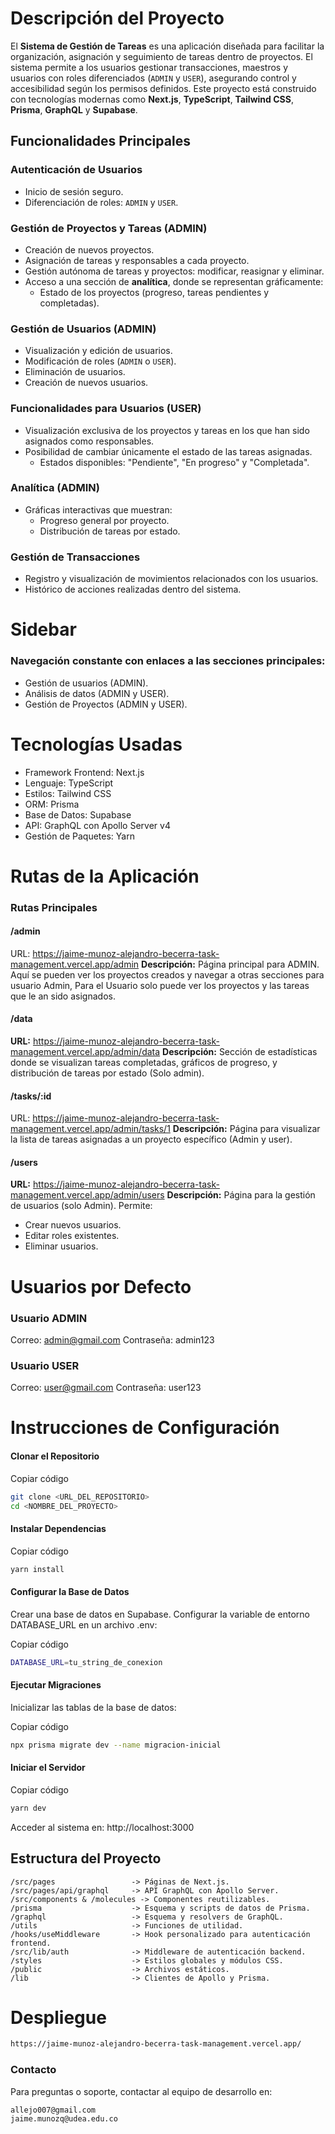 # Descripción del Proyecto

El **Sistema de Gestión de Tareas** es una aplicación diseñada para facilitar la organización, asignación y seguimiento de tareas dentro de proyectos. El sistema permite a los usuarios gestionar transacciones, maestros y usuarios con roles diferenciados (`ADMIN` y `USER`), asegurando control y accesibilidad según los permisos definidos. Este proyecto está construido con tecnologías modernas como **Next.js**, **TypeScript**, **Tailwind CSS**, **Prisma**, **GraphQL** y **Supabase**.

## Funcionalidades Principales

### Autenticación de Usuarios
- Inicio de sesión seguro.
- Diferenciación de roles: `ADMIN` y `USER`.

### Gestión de Proyectos y Tareas (ADMIN)
- Creación de nuevos proyectos.
- Asignación de tareas y responsables a cada proyecto.
- Gestión autónoma de tareas y proyectos: modificar, reasignar y eliminar.
- Acceso a una sección de **analítica**, donde se representan gráficamente:
  - Estado de los proyectos (progreso, tareas pendientes y completadas).

### Gestión de Usuarios (ADMIN)
- Visualización y edición de usuarios.
- Modificación de roles (`ADMIN` o `USER`).
- Eliminación de usuarios.
- Creación de nuevos usuarios.

### Funcionalidades para Usuarios (USER)
- Visualización exclusiva de los proyectos y tareas en los que han sido asignados como responsables.
- Posibilidad de cambiar únicamente el estado de las tareas asignadas.
  - Estados disponibles: "Pendiente", "En progreso" y "Completada".

### Analítica (ADMIN)
- Gráficas interactivas que muestran:
  - Progreso general por proyecto.
  - Distribución de tareas por estado.

### Gestión de Transacciones
- Registro y visualización de movimientos relacionados con los usuarios.
- Histórico de acciones realizadas dentro del sistema.


# Sidebar
### Navegación constante con enlaces a las secciones principales:
- Gestión de usuarios (ADMIN).
- Análisis de datos (ADMIN y USER).
- Gestión de Proyectos (ADMIN y USER).

# Tecnologías Usadas
- Framework Frontend: Next.js
- Lenguaje: TypeScript
- Estilos: Tailwind CSS
- ORM: Prisma
- Base de Datos: Supabase
- API: GraphQL con Apollo Server v4
- Gestión de Paquetes: Yarn


# Rutas de la Aplicación
### Rutas Principales
#### /admin
URL: https://jaime-munoz-alejandro-becerra-task-management.vercel.app/admin
**Descripción:** 
Página principal para ADMIN. Aquí se pueden ver los proyectos creados y navegar a otras secciones para usuario Admin, 
Para el Usuario solo puede ver los proyectos y las tareas que le an sido asignados.

#### /data
**URL:** https://jaime-munoz-alejandro-becerra-task-management.vercel.app/admin/data
**Descripción:** Sección de estadísticas donde se visualizan tareas completadas, gráficos de progreso, y distribución de tareas por estado (Solo admin).

#### /tasks/:id
URL: https://jaime-munoz-alejandro-becerra-task-management.vercel.app/admin/tasks/1
**Descripción:** Página para visualizar la lista de tareas asignadas a un proyecto específico (Admin y user).

#### /users
**URL:** https://jaime-munoz-alejandro-becerra-task-management.vercel.app/admin/users
**Descripción:** Página para la gestión de usuarios (solo Admin). Permite:

- Crear nuevos usuarios.
- Editar roles existentes.
- Eliminar usuarios.
# Usuarios por Defecto
### Usuario ADMIN

Correo: admin@gmail.com
Contraseña: admin123

### Usuario USER

Correo: user@gmail.com
Contraseña: user123


# Instrucciones de Configuración

#### Clonar el Repositorio

Copiar código

```bash
git clone <URL_DEL_REPOSITORIO>
cd <NOMBRE_DEL_PROYECTO>
```

#### Instalar Dependencias

Copiar código
```bash
yarn install
```

#### Configurar la Base de Datos
Crear una base de datos en Supabase.
Configurar la variable de entorno DATABASE_URL en un archivo .env:

Copiar código
```bash
DATABASE_URL=tu_string_de_conexion
```

#### Ejecutar Migraciones
Inicializar las tablas de la base de datos:

Copiar código
```bash
npx prisma migrate dev --name migracion-inicial
```

#### Iniciar el Servidor

Copiar código
```bash
yarn dev
```
Acceder al sistema en: http://localhost:3000

## Estructura del Proyecto


```
/src/pages                 -> Páginas de Next.js.
/src/pages/api/graphql     -> API GraphQL con Apollo Server.
/src/components & /molecules -> Componentes reutilizables.
/prisma                    -> Esquema y scripts de datos de Prisma.
/graphql                   -> Esquema y resolvers de GraphQL.
/utils                     -> Funciones de utilidad.
/hooks/useMiddleware       -> Hook personalizado para autenticación frontend.
/src/lib/auth              -> Middleware de autenticación backend.
/styles                    -> Estilos globales y módulos CSS.
/public                    -> Archivos estáticos.
/lib                       -> Clientes de Apollo y Prisma.
```

# Despliegue 

```bash
https://jaime-munoz-alejandro-becerra-task-management.vercel.app/
```

### Contacto

Para preguntas o soporte, contactar al equipo de desarrollo en: 
```
allejo007@gmail.com
jaime.munozq@udea.edu.co 
```


